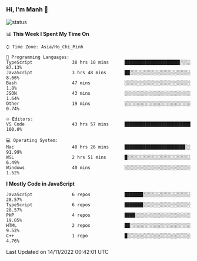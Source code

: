 ### Hi, I'm Manh 👋

![status](https://badge.stateful.com/manhhn01/status.svg)

<!--START_SECTION:waka-->
📊 **This Week I Spent My Time On** 

```text
⌚︎ Time Zone: Asia/Ho_Chi_Minh

💬 Programming Languages: 
TypeScript               38 hrs 18 mins      █████████████████████░░░░   87.13% 
JavaScript               3 hrs 48 mins       ██░░░░░░░░░░░░░░░░░░░░░░░   8.66% 
Bash                     47 mins             ░░░░░░░░░░░░░░░░░░░░░░░░░   1.8% 
JSON                     43 mins             ░░░░░░░░░░░░░░░░░░░░░░░░░   1.64% 
Other                    19 mins             ░░░░░░░░░░░░░░░░░░░░░░░░░   0.74%

🔥 Editors: 
VS Code                  43 hrs 57 mins      █████████████████████████   100.0%

💻 Operating System: 
Mac                      40 hrs 26 mins      ███████████████████████░░   91.99% 
WSL                      2 hrs 51 mins       █░░░░░░░░░░░░░░░░░░░░░░░░   6.49% 
Windows                  40 mins             ░░░░░░░░░░░░░░░░░░░░░░░░░   1.52%

```

**I Mostly Code in JavaScript** 

```text
JavaScript               6 repos             ███████░░░░░░░░░░░░░░░░░░   28.57% 
TypeScript               6 repos             ███████░░░░░░░░░░░░░░░░░░   28.57% 
PHP                      4 repos             ████░░░░░░░░░░░░░░░░░░░░░   19.05% 
HTML                     2 repos             ██░░░░░░░░░░░░░░░░░░░░░░░   9.52% 
C++                      1 repo              █░░░░░░░░░░░░░░░░░░░░░░░░   4.76%

```



 Last Updated on 14/11/2022 00:42:01 UTC
<!--END_SECTION:waka-->
